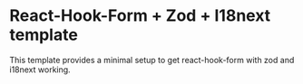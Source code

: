 # React-Hook-Form + Zod + I18next template

This template provides a minimal setup to get react-hook-form with zod and i18next working.
